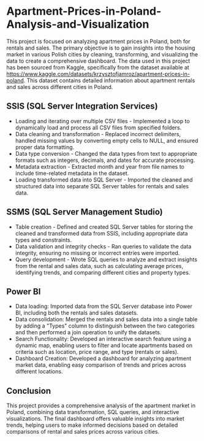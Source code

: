 # Apartment-Prices-in-Poland-Analysis-and-Visualization

This project is focused on analyzing apartment prices in Poland, both for rentals and sales. The primary objective is to gain insights into the housing market in various Polish cities by cleaning, transforming, and visualizing the data to create a comprehensive dashboard. The data used in this project has been sourced from Kaggle, specifically from the dataset available at https://www.kaggle.com/datasets/krzysztofjamroz/apartment-prices-in-poland. This dataset contains detailed information about apartment rentals and sales across different cities in Poland.

## SSIS (SQL Server Integration Services)
* Loading and iterating over multiple CSV files - Implemented a loop to dynamically load and process all CSV files from specified folders.
* Data cleaning and transformation - Replaced incorrect delimiters, handled missing values by converting empty cells to NULL, and ensured proper data formatting.
* Data type conversion - Changed the data types from text to appropriate formats such as integers, decimals, and dates for accurate processing.
* Metadata extraction - Extracted month and year from file names to include time-related metadata in the dataset.
* Loading transformed data into SQL Server - Imported the cleaned and structured data into separate SQL Server tables for rentals and sales data.

## SSMS (SQL Server Management Studio)
* Table creation - Defined and created SQL Server tables for storing the cleaned and transformed data from SSIS, including appropriate data types and constraints.
* Data validation and integrity checks - Ran queries to validate the data integrity, ensuring no missing or incorrect entries were imported.
* Query development - Wrote SQL queries to analyze and extract insights from the rental and sales data, such as calculating average prices, identifying trends, and comparing different cities and property types.

## Power BI
* Data loading: Imported data from the SQL Server database into Power BI, including both the rentals and sales datasets.
* Data consolidation: Merged the rentals and sales data into a single table by adding a "Types" column to distinguish between the two categories and then performed a join operation to unify the datasets.
* Search Functionality: Developed an interactive search feature using a dynamic map, enabling users to filter and locate apartments based on criteria such as location, price range, and type (rentals or sales).
* Dashboard Creation: Developed a dashboard for analyzing apartment market data, enabling easy comparison of trends and prices across different locations.

## Conclusion
This project provides a comprehensive analysis of the apartment market in Poland, combining data transformation, SQL queries, and interactive visualizations. The final dashboard offers valuable insights into market trends, helping users to make informed decisions based on detailed comparisons of rental and sales prices across various cities.

